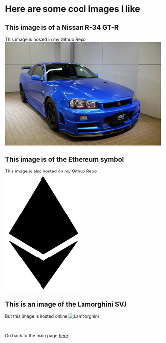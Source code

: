 # Here are some cool Images I like 

## This image is of a **Nissan R-34 GT-R**

This image is hosted in my Github Repo
![The R34 GT-R!](Resources/Images/GT-R.jpg)

## This image is of the **Ethereum** symbol

This image is also hosted on my Github Repo
![Ethereum](Resources/Images/eth.png)

## This is an image of the **Lamorghini SVJ**

But this image is hosted online
![Lamborghini](https://www.motortrend.com/uploads/sites/5/2019/06/2019-Lamborghini-Aventador-SVJ-front-three-quarter-in-motion-3.jpg)

<br>

Go back to the main page [here](README.markdown)

